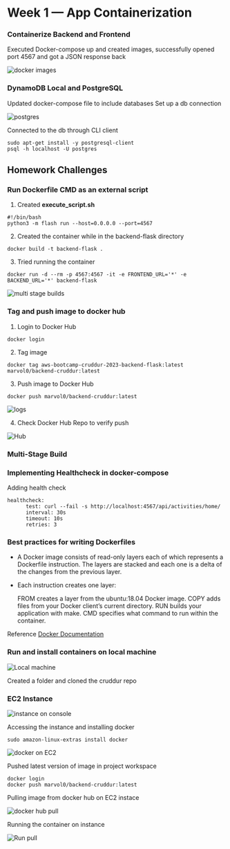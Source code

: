 # Week 1 — App Containerization

### Containerize Backend and Frontend
Executed Docker-compose up and created images,
successfully opened port 4567 and got a JSON response back

![docker images](assets/notificationsFeedPage.png)

### DynamoDB Local and PostgreSQL
Updated docker-compose file to include databases
Set up a db connection

![postgres](assets/Postgres.png)

Connected to the db through CLI client
```
sudo apt-get install -y postgresql-client
psql -h localhost -U postgres
```

## Homework Challenges

### Run Dockerfile CMD as an external script

1. Created **execute_script.sh** 
```
#!/bin/bash
python3 -m flash run --host=0.0.0.0 --port=4567
```
2. Created the container while in the backend-flask directory
```
docker build -t backend-flask .
```
3. Tried running the container
```
docker run -d --rm -p 4567:4567 -it -e FRONTEND_URL='*' -e BACKEND_URL='*' backend-flask
```
![multi stage builds](assets/buildingimage.png)  

### Tag and push image to docker hub
1. Login to Docker Hub
```
docker login
```
2. Tag image
```
docker tag aws-bootcamp-cruddur-2023-backend-flask:latest marvol0/backend-cruddur:latest
```
3. Push image to Docker Hub
```
docker push marvol0/backend-cruddur:latest
```

![logs](assets/pushingtohub.png)

4. Check Docker Hub Repo to verify push

![Hub](assets/HubRepo.png)

### Multi-Stage Build

### Implementing Healthcheck in docker-compose
Adding health check
```
healthcheck:
      test: curl --fail -s http://localhost:4567/api/activities/home/ 
      interval: 30s
      timeout: 10s
      retries: 3 
```
### Best practices for writing Dockerfiles
- A Docker image consists of read-only layers each of which represents a Dockerfile instruction. The layers are stacked and each one is a delta of the     changes from the previous layer.
- Each instruction creates one layer:

  FROM creates a layer from the ubuntu:18.04 Docker image.
  COPY adds files from your Docker client’s current directory.
  RUN builds your application with make.
  CMD specifies what command to run within the container.
  
Reference [Docker Documentation](https://docs.docker.com/develop/develop-images/dockerfile_best-practices/)

### Run and install containers on local machine

![Local machine](assets/localcontainercreation.png)

Created a folder and cloned the cruddur repo

### EC2 Instance

![instance on console](assets/EC2creation.png)

Accessing the instance and installing docker
```
sudo amazon-linux-extras install docker
```

![docker on EC2](assets/installingdockeronEC2.png)

Pushed latest version of image in project workspace
```
docker login
docker push marvol0/backend-cruddur:latest
```

Pulling image from docker hub on EC2 instace

![docker hub pull](assets/pulledimagefromhub.png)

Running the container on instance

![Run pull](assets/triedrunningpulledimage.png)


